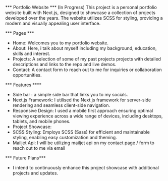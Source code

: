 *** Portfolio Website ***
(In Progress)
This project is a personal portfolio website built with Next.js, designed to showcase a collection of projects developed over the years. The website utilizes SCSS for styling, providing a modern and visually appealing user interface.

*** Pages ***
- Home: Welcomes you to my portfolio website.
- About: Here, i talk about myself including my background, education, skills and interest.
- Projects:  A selection of some of my past projects projects with detailed descriptions and links to the repo and live demos.
- Contact: A contact form to reach out to me for inquiries or collaboration opportunities.

*** Features ****
- Side bar : a simple side bar that links you to my socials. 
- Next.js Framework: I utilised the Next.js framework for server-side rendering and seamless client-side navigation.
- Responsive Design: I used a mobile first approach ensuring optimal viewing experience across a wide range of devices, including desktops, tablets, and mobile phones.
- Project Showcase: 
- SCSS Styling: Employs SCSS (Sass) for efficient and maintainable styling, enabling easy customization and theming.
- Mailjet Api: I will be utilizing mailjet api on my contact page / form to reach out to me via email

*** Future Plans***
- I intend to continuously enhance this project showcase with additional projects and updates.

